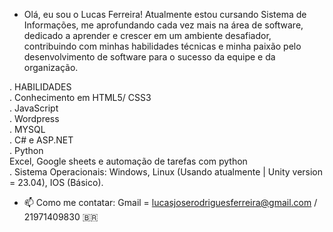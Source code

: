 - Olá, eu sou o Lucas Ferreira! Atualmente estou cursando Sistema de Informações, me aprofundando cada vez mais na área de software, dedicado a aprender e crescer em um ambiente desafiador, contribuindo com minhas habilidades técnicas e minha paixão pelo desenvolvimento de software para o sucesso da equipe e da organização.

. HABILIDADES<br>
. Conhecimento em HTML5/ CSS3<br>
. JavaScript<br>
. Wordpress<br>
. MYSQL<br>
. C# e ASP.NET<br>
. Python<br> 
 Excel, Google sheets e automação de tarefas com python<br> 
. Sistema Operacionais: Windows, Linux (Usando atualmente | Unity version = 23.04), IOS (Básico).<br>

- 📫 Como me contatar: Gmail = lucasjoserodriguesferreira@gmail.com / 21971409830 🇧🇷

<!---
lucasjose2702/lucasjose2702 is a ✨ special ✨ repository because its `README.md` (this file) appears on your GitHub profile.
You can click the Preview link to take a look at your changes.
--->
